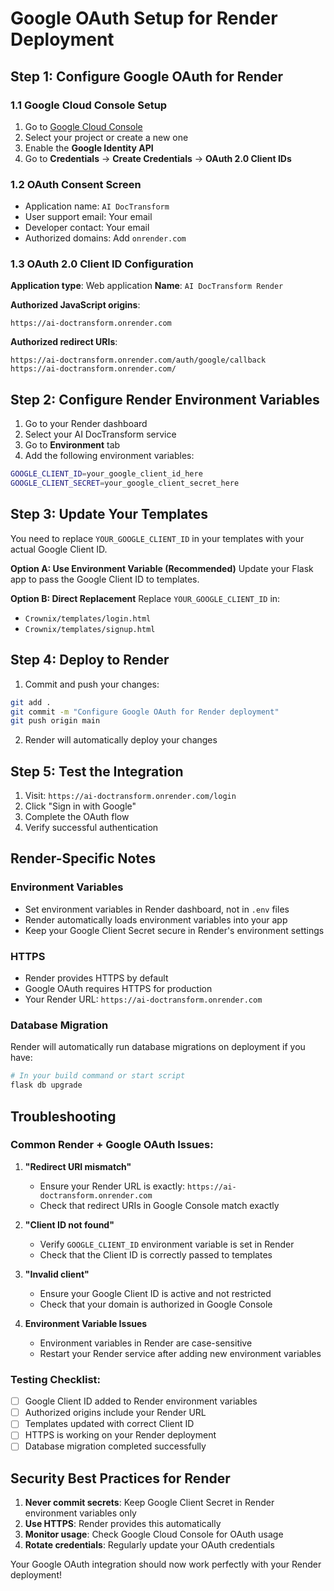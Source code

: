 # Google OAuth Setup for Render Deployment

## Step 1: Configure Google OAuth for Render

### 1.1 Google Cloud Console Setup
1. Go to [Google Cloud Console](https://console.cloud.google.com/)
2. Select your project or create a new one
3. Enable the **Google Identity API**
4. Go to **Credentials** → **Create Credentials** → **OAuth 2.0 Client IDs**

### 1.2 OAuth Consent Screen
- Application name: `AI DocTransform`
- User support email: Your email
- Developer contact: Your email
- Authorized domains: Add `onrender.com`

### 1.3 OAuth 2.0 Client ID Configuration
**Application type**: Web application
**Name**: `AI DocTransform Render`

**Authorized JavaScript origins**:
```
https://ai-doctransform.onrender.com
```

**Authorized redirect URIs**:
```
https://ai-doctransform.onrender.com/auth/google/callback
https://ai-doctransform.onrender.com/
```

## Step 2: Configure Render Environment Variables

1. Go to your Render dashboard
2. Select your AI DocTransform service
3. Go to **Environment** tab
4. Add the following environment variables:

```bash
GOOGLE_CLIENT_ID=your_google_client_id_here
GOOGLE_CLIENT_SECRET=your_google_client_secret_here
```

## Step 3: Update Your Templates

You need to replace `YOUR_GOOGLE_CLIENT_ID` in your templates with your actual Google Client ID.

**Option A: Use Environment Variable (Recommended)**
Update your Flask app to pass the Google Client ID to templates.

**Option B: Direct Replacement**
Replace `YOUR_GOOGLE_CLIENT_ID` in:
- `Crownix/templates/login.html`
- `Crownix/templates/signup.html`

## Step 4: Deploy to Render

1. Commit and push your changes:
```bash
git add .
git commit -m "Configure Google OAuth for Render deployment"
git push origin main
```

2. Render will automatically deploy your changes

## Step 5: Test the Integration

1. Visit: `https://ai-doctransform.onrender.com/login`
2. Click "Sign in with Google"
3. Complete the OAuth flow
4. Verify successful authentication

## Render-Specific Notes

### Environment Variables
- Set environment variables in Render dashboard, not in `.env` files
- Render automatically loads environment variables into your app
- Keep your Google Client Secret secure in Render's environment settings

### HTTPS
- Render provides HTTPS by default
- Google OAuth requires HTTPS for production
- Your Render URL: `https://ai-doctransform.onrender.com`

### Database Migration
Render will automatically run database migrations on deployment if you have:
```bash
# In your build command or start script
flask db upgrade
```

## Troubleshooting

### Common Render + Google OAuth Issues:

1. **"Redirect URI mismatch"**
   - Ensure your Render URL is exactly: `https://ai-doctransform.onrender.com`
   - Check that redirect URIs in Google Console match exactly

2. **"Client ID not found"**
   - Verify `GOOGLE_CLIENT_ID` environment variable is set in Render
   - Check that the Client ID is correctly passed to templates

3. **"Invalid client"**
   - Ensure your Google Client ID is active and not restricted
   - Check that your domain is authorized in Google Console

4. **Environment Variable Issues**
   - Environment variables in Render are case-sensitive
   - Restart your Render service after adding new environment variables

### Testing Checklist:
- [ ] Google Client ID added to Render environment variables
- [ ] Authorized origins include your Render URL
- [ ] Templates updated with correct Client ID
- [ ] HTTPS is working on your Render deployment
- [ ] Database migration completed successfully

## Security Best Practices for Render

1. **Never commit secrets**: Keep Google Client Secret in Render environment variables only
2. **Use HTTPS**: Render provides this automatically
3. **Monitor usage**: Check Google Cloud Console for OAuth usage
4. **Rotate credentials**: Regularly update your OAuth credentials

Your Google OAuth integration should now work perfectly with your Render deployment!

